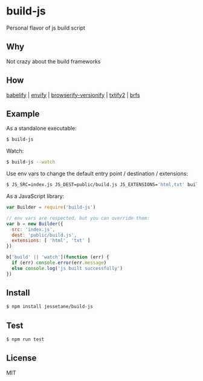 # build-js
Personal flavor of js build script

## Why
Not crazy about the build frameworks

## How
[babelify](https://github.com/babel/babelify) | [envify](https://github.com/hughsk/envify) | [browserify-versionify](https://github.com/webpro/versionify) | [txtify2](https://github.com/jessetane/txtify2) | [brfs](https://github.com/substack/brfs)

## Example
As a standalone executable:
```bash
$ build-js
```

Watch:
```bash
$ build-js --watch
```

Use env vars to change the default entry point / destination / extensions:
```bash
$ JS_SRC=index.js JS_DEST=public/build.js JS_EXTENSIONS='html,txt' build-js
```

As a JavaScript library:
```javascript
var Builder = require('build-js')

// env vars are respected, but you can override them:
var b = new Builder({
  src: 'index.js',
  dest: 'public/build.js',
  extensions: [ 'html', 'txt' ]
})

b['build' || 'watch'](function (err) {
  if (err) console.error(err.message)
  else console.log('js built successfully')
})
```

## Install
```bash
$ npm install jessetane/build-js
```

## Test
```bash
$ npm run test
```

## License
MIT
